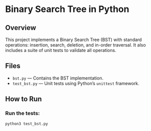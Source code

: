 # Binary Search Tree in Python

## Overview
This project implements a Binary Search Tree (BST) with standard operations: insertion, search, deletion, and in-order traversal. It also includes a suite of unit tests to validate all operations.

## Files
- `bst.py` — Contains the BST implementation.
- `test_bst.py` — Unit tests using Python’s `unittest` framework.

## How to Run

### Run the tests:
```bash
python3 test_bst.py
